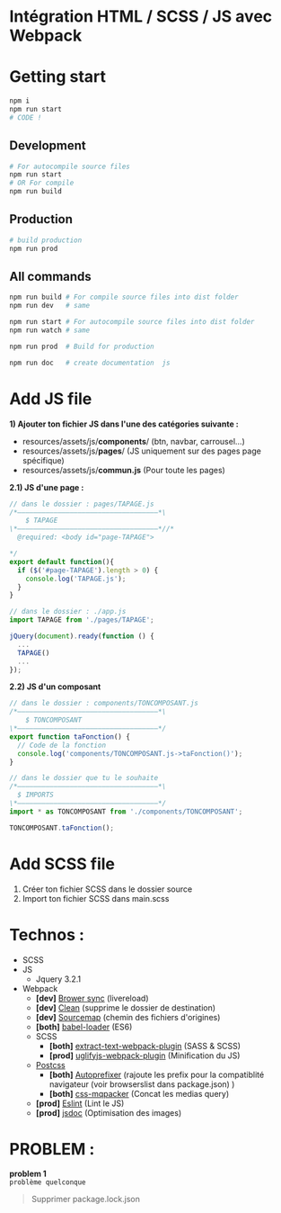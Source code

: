 # Intégration HTML / SCSS / JS avec Webpack

# Getting start
```bash
npm i
npm run start
# CODE !
```
## Development
```bash
# For autocompile source files
npm run start
# OR For compile 
npm run build
```
## Production
```bash
# build production
npm run prod
```

## All commands
```bash
npm run build # For compile source files into dist folder
npm run dev   # same

npm run start # For autocompile source files into dist folder
npm run watch # same

npm run prod  # Build for production

npm run doc   # create documentation  js
```

# Add JS file
**1) Ajouter ton fichier JS dans l'une des catégories suivante :**
- resources/assets/js/<b>components</b>/ (btn, navbar, carrousel...)
- resources/assets/js/<b>pages</b>/ (JS uniquement sur des pages page spécifique)
- resources/assets/js/<b>commun.js</b> (Pour toute les pages)

**2.1) JS d'une page :**
```js
// dans le dossier : pages/TAPAGE.js
/*———————————————————————————————————*\
    $ TAPAGE
\*———————————————————————————————————*//*
  @required: <body id="page-TAPAGE">

*/
export default function(){
  if ($('#page-TAPAGE').length > 0) {
    console.log('TAPAGE.js');
  }
}
```
```js
// dans le dossier : ./app.js
import TAPAGE from './pages/TAPAGE';

jQuery(document).ready(function () {
  ...
  TAPAGE()
  ...
});
```

**2.2) JS d'un composant**
```js
// dans le dossier : components/TONCOMPOSANT.js
/*———————————————————————————————————*\
    $ TONCOMPOSANT
\*———————————————————————————————————*/
export function taFonction() {
  // Code de la fonction
  console.log('components/TONCOMPOSANT.js->taFonction()');
}
```
```js
// dans le dossier que tu le souhaite
/*———————————————————————————————————*\
  $ IMPORTS
\*———————————————————————————————————*/
import * as TONCOMPOSANT from './components/TONCOMPOSANT';

TONCOMPOSANT.taFonction();
```

# Add SCSS file
1) Créer ton fichier SCSS dans le dossier source
2) Import ton fichier SCSS dans main.scss

# Technos :
- SCSS
- JS
  - Jquery 3.2.1
- Webpack
  - **[dev]**  [Brower sync](https://github.com/Va1/browser-sync-webpack-plugin) (livereload)
  - **[dev]**  [Clean](https://github.com/johnagan/clean-webpack-plugin) (supprime le dossier de destination)
  - **[dev]**  [Sourcemap](https://webpack.js.org/configuration/devtool/) (chemin des fichiers d'origines)
  - **[both]** [babel-loader](https://github.com/babel/babel-loader) (ES6)
  - SCSS
    - **[both]** [extract-text-webpack-plugin](https://github.com/webpack-contrib/extract-text-webpack-plugin) (SASS & SCSS)
    - **[prod]** [uglifyjs-webpack-plugin](https://github.com/webpack-contrib/uglifyjs-webpack-plugin) (Minification du JS)
  - [Postcss](https://github.com/postcss/postcss-loader)
    - **[both]** [Autoprefixer](https://github.com/postcss/autoprefixer) (rajoute les prefix pour la compatiblité navigateur (voir browserslist dans package.json) )
    - **[both]** [css-mqpacker](https://github.com/hail2u/node-css-mqpacker) (Concat les medias query) 
  - **[prod]** [Eslint](https://github.com/MoOx/eslint-loader) (Lint le JS)
  - **[prod]** [jsdoc](https://github.com/tcoopman/image-webpack-loader) (Optimisation des images)


# PROBLEM :
**problem 1**
<br>`problème quelconque`
> Supprimer package.lock.json